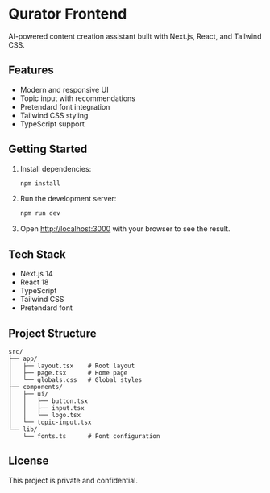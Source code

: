 # Qurator Frontend

AI-powered content creation assistant built with Next.js, React, and Tailwind CSS.

## Features

- Modern and responsive UI
- Topic input with recommendations
- Pretendard font integration
- Tailwind CSS styling
- TypeScript support

## Getting Started

1. Install dependencies:
   ```bash
   npm install
   ```

2. Run the development server:
   ```bash
   npm run dev
   ```

3. Open [http://localhost:3000](http://localhost:3000) with your browser to see the result.

## Tech Stack

- Next.js 14
- React 18
- TypeScript
- Tailwind CSS
- Pretendard font

## Project Structure

```
src/
├── app/
│   ├── layout.tsx    # Root layout
│   ├── page.tsx      # Home page
│   └── globals.css   # Global styles
├── components/
│   ├── ui/
│   │   ├── button.tsx
│   │   ├── input.tsx
│   │   └── logo.tsx
│   └── topic-input.tsx
└── lib/
    └── fonts.ts      # Font configuration
```

## License

This project is private and confidential.
